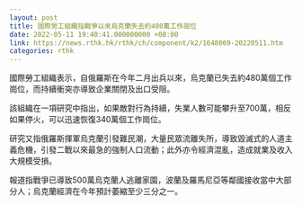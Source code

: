 ```yaml
---
layout: post
title: 國際勞工組織指戰爭以來烏克蘭失去約480萬工作崗位
date: 2022-05-11 19:40:41.000000000 +08:00
link: https://news.rthk.hk/rthk/ch/component/k2/1648069-20220511.htm
categories: rthk
---
```


國際勞工組織表示，自俄羅斯在今年二月出兵以來，烏克蘭已失去約480萬個工作崗位，而持續衝突亦導致企業關閉及出口受阻。

該組織在一項研究中指出，如果敵對行為持續，失業人數可能攀升至700萬，相反如果停火，可以迅速恢復340萬個工作崗位。

研究又指俄羅斯揮軍烏克蘭引發難民潮，大量民眾流離失所，導致毀滅式的人道主義危機，引發二戰以來最急的強制人口流動；此外亦令經濟混亂，造成就業及收入大規模受損。

報道指戰爭已導致500萬烏克蘭人逃離家園，波蘭及羅馬尼亞等鄰國接收當中大部分人；烏克蘭經濟在今年預計萎縮至少三分之一。
